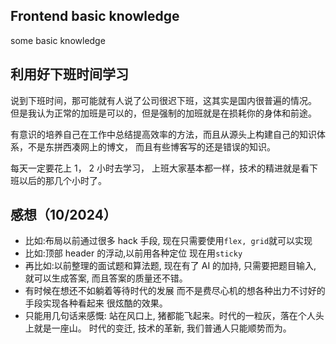 ## Frontend basic knowledge

some basic knowledge

## 利用好下班时间学习

说到下班时间，那可能就有人说了公司很迟下班，这其实是国内很普遍的情况。
但是我认为正常的加班是可以的，但是强制的加班就是在损耗你的身体和前途。

有意识的培养自己在工作中总结提高效率的方法，而且从源头上构建自己的知识体系，不是东拼西凑网上的博文，
而且有些博客写的还是错误的知识。

每天一定要花上 1， 2 小时去学习，
上班大家基本都一样，技术的精进就是看下班以后的那几个小时了。

## 感想（10/2024）

- 比如:布局以前通过很多 hack 手段, 现在只需要使用`flex, grid`就可以实现
- 比如:顶部 header 的浮动,以前用各种定位 现在用`sticky`
- 再比如:以前整理的面试题和算法题, 现在有了 AI 的加持, 只需要把题目输入, 就可以生成答案,
  而且答案的质量还不错。
- 有时候在想还不如躺着等待时代的发展 而不是费尽心机的想各种出力不讨好的手段实现各种看起来
  很炫酷的效果。
- 只能用几句话来感慨: 站在风口上, 猪都能飞起来。时代的一粒灰，落在个人头上就是一座山。
  时代的变迁, 技术的革新, 我们普通人只能顺势而为。

